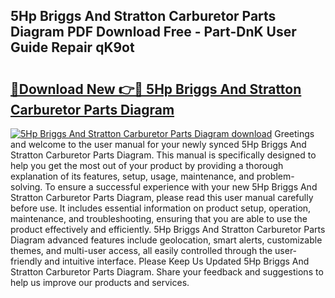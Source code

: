 ## 5Hp Briggs And Stratton Carburetor Parts Diagram PDF Download Free - Part-DnK User Guide Repair qK9ot

# <h2><a href="http://dfpyj9.blite.top/?on=5Hp+Briggs+And+Stratton+Carburetor+Parts+Diagram">🔗Download New 👉🔴 5Hp Briggs And Stratton Carburetor Parts Diagram</a></h2>

[![5Hp Briggs And Stratton Carburetor Parts Diagram download](https://i.imgur.com/lujVjoI.png)](http://dfpyj9.blite.top/?on=5Hp+Briggs+And+Stratton+Carburetor+Parts+Diagram)
Greetings and welcome to the user manual for your newly synced 5Hp Briggs And Stratton Carburetor Parts Diagram. This manual is specifically designed to help you get the most out of your product by providing a thorough explanation of its features, setup, usage, maintenance, and problem-solving. To ensure a successful experience with your new 5Hp Briggs And Stratton Carburetor Parts Diagram, please read this user manual carefully before use. It includes essential information on product setup, operation, maintenance, and troubleshooting, ensuring that you are able to use the product effectively and efficiently. 5Hp Briggs And Stratton Carburetor Parts Diagram advanced features include geolocation, smart alerts, customizable themes, and multi-user access, all easily controlled through the user-friendly and intuitive interface. Please Keep Us Updated 5Hp Briggs And Stratton Carburetor Parts Diagram. Share your feedback and suggestions to help us improve our products and services.
